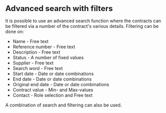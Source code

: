 <style> 
h1 { font-size:24px; } 
h2 { font-size:22px; } 
h3 { font-size:20px; } 
h4 { font-size:18px; } 
h5 { font-size:16px; }  
table th { font-size:14px !important; text-align:left !important; }
table td { font-size:14px !important; text-align:left !important; }
</style>

# Advanced search with filters

It is possible to use an advanced search function where the contracts can be filtered via a number of the contract's various details. Filtering can be done on:

* Name - Free text
* Reference number - Free text
* Description - Free text
* Status - A number of fixed values
* Supplier - Free text
* Search word - Free text
* Start date - Date or date combinations
* End date - Date or date combinations
* Original end date - Date or date combinations
* Contract value - Min- and Max-values
* Contact - Role selection and Free text

A combination of search and filtering can also be used.
